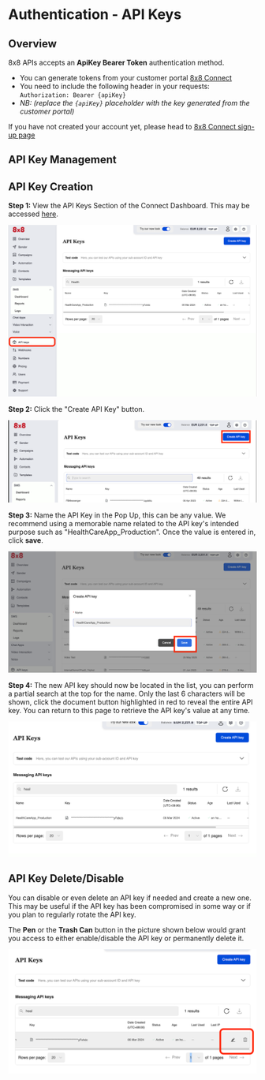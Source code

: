 # Authentication - API Keys

## Overview

8x8 APIs accepts an **ApiKey Bearer Token** authentication method.

* You can generate tokens from your customer portal [8x8 Connect](https://connect.8x8.com/)
* You need to include the following header in your requests: `Authorization: Bearer {apiKey}`
* *NB: (replace the `{apiKey}` placeholder with the key generated from the customer portal)*

If you have not created your account yet, please head to [8x8 Connect sign-up page](https://connect.8x8.com/login/signup)

## API Key Management

## API Key Creation

**Step 1:** View the API Keys Section of the Connect Dashboard. This may be accessed [here](https://connect.8x8.com/messaging/api-keys).

![](../images/611133d-image.png)

**Step 2:** Click the "Create API Key" button.

![](../images/6dc9838-image.png)

**Step 3:** Name the API Key in the Pop Up, this can be any value. We recommend using a memorable name related to the API key's intended purpose such as "HealthCareApp\_Production". Once the value is entered in, click **save**.

![](../images/a5372f9-image.png)

**Step 4:** The new API key should now be located in the list, you can perform a partial search at the top for the name. Only the last 6 characters will be shown, click the document button highlighted in red to reveal the entire API key. You can return to this page to retrieve the API key's value at any time.

![](../images/9f50dec-image.png)

## API Key Delete/Disable

You can disable or even delete an API key if needed and create a new one. This may be useful if the API key has been compromised in some way or if you plan to regularly rotate the API key.

The **Pen** or the **Trash Can** button in the picture shown below would grant you access to either enable/disable the API key or permanently delete it.

![](../images/2e77274-image.png)
